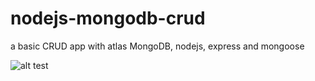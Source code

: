 # nodejs-mongodb-crud
a basic CRUD app with atlas MongoDB, nodejs, express and mongoose

![alt test](https://user-images.githubusercontent.com/47251170/71029116-18915a00-20e5-11ea-8a9f-870fe3ca3d17.jpg)
